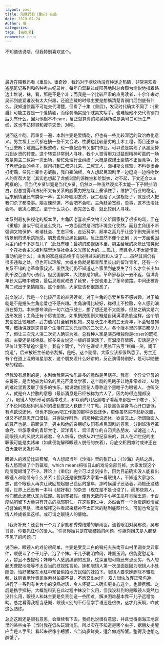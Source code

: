 ```yaml
---
layout: post
title: 陪我妈看《重启》有感
date: 2020-07-24
Author: 橘
categories: 
tags: [猫吃书]
comments: true
---
```


不知道该说啥，但我特别喜欢这个。

<!-- more -->

<br><br><br>

最近在陪我妈看《重启》。很奇妙，我妈对于挖坟桥段有种迷之热情，非常喜欢看盗墓笔记系列和各种考古纪录片，每年自驾路过咸阳等地时总会颇为愉悦地指着路边土堆说，袜，看，那是不是个斗；而我是一个比较严肃的直男读者，十余年来对吴邪到底爱谁没有太大兴趣，还追连载的时候主要是想搞清楚青铜门后到底有什么。我知道徐磊不可能交代清楚，但看了十集《重启》，发现时代确实不同了：《重启》可能主要是一个爱情剧，而徐磊确实是个耽美文写手。也难怪他不交代青铜门后头有什么，因为他根本不care，反正就算真的如菜姨所说是条可口可乐生产线，这也不妨碍哥和嫂子恋爱，对吧。

说回这个剧。再重复一遍，本剧主要是爱情剧，但也有一些比较深远的政治教化意义。男主祖上三代都在搞一些不太合法、性质也比较恶劣的土木工程，而且还参与行业垄断；建国后积极整改，也一直配合有关部门作业，可以说是实现了从黑恶势力到乡贤的转变。这个转变非常耐人寻味，我个人觉得用力过猛但精神可嘉的一场戏是男主二叔第一次出场，帮忙处理行业纠纷：大概是挖煤土豪搞不正当竞争，抢了老牌企业的单子，官司打到二叔这儿来。二叔其人，面相斯文儒雅，不料竟很会打街霸，任凭土豪作态威胁，我自豪油根，令人想起民国剧里一边逗鸟一边吩咐砍人的青帮大佬（其实也想起了龙族3里的源稚生和绘梨衣，对不起，下文还会cue两框的）。但当代乡贤毕竟是当代乡贤，仍然以一种虽然观众不太能一下子掰扯明白，但总觉得和法制不太有关系的威慑力把挖煤土豪镇住了，维护了行业的稳定。后来剧情里还有类似一幕，主角吓唬朋友说，我二叔给了人这根签子，就是说人把我们杀了都没事。朋友悚然道，不会吧不会吧，主角赶紧宽慰，没事，这不法治社会吗，表决心罢辽。至于什么决心、表完怎么着，就比较耐人寻味。

本系列最初影视化的版本里，主角因老喜欢把文物上交给国家挨了很多的骂，但在《重启》里似乎就没这么突兀，一方面固然是网路环境变化使然，而且主角团不断强调文物保护、和谐社会、生态平衡、走近科学，频率之高几乎让这个剧充满法制情景剧的快乐跳跃感。朋友说有点黑色幽默。反正显然不像个正剧；另一方面也因为主角终于不是孤儿了（此处有梗：最初的影视版本里，男主给我的感觉比较类似一个在社会主义福利院里沐浴社会主义光辉长大的……孤儿，而且令人不太能懂做事动机是什么），主角的家庭成员终于有说得过去的脸和人设了……虽然其间仍有很多违和之处，但也可以理解，大概主角就是那青帮里长出的留洋青年，还有一个关系不错的老革命家叔叔。虽然我们仍不知道这个家里到底发生了什么才会长出如此千姿百态的小孩们，但民国剧本，大致都是如此。革命家叔叔一去不返，留洋青年长大后暗中调查，最后发现叔叔去了延安，于是也走上了革命道路。中间还被青帮二叔出于亲情阻挠。这个剧情，大家应该都很熟悉了。

前文说过，我是一个比较严肃的直男读者，对于主角的恋爱关系不感兴趣，对于编剧是不是摁头主角恋爱也不感兴趣。主角演得比较好，称得上不拉胯，令人感到演员在努力。本来想夸演员一句六边形战士，想了想还是不太能够，但总之确实是六边形发展；主角还有个厉害朋友，如果搁民国剧大概是自闭满清贵族这样。这个朋友设定比较难整，武力值吊打全剧有机物，又是长生不老的三无青年，不会轻易狗带，概括讲就是这哥是个生活在三次元世界的二次元人。各个版本里的演员都尽力了，但让三次元人演二次元人确实为难，总有种人家是演员唯独你是coser的既视感。主要还是怪徐磊。好多亲友说这一版的哥演活了，有温度有情感，实话是这个评价让我不禁追忆童年，我有个同学，当年在课桌上用修正液写“麒麟一笑，阎王绕道”，后来被班主任勒令刮掉，是吧。这个剧情，大家应该都很熟悉了。男主还有个在道上混的谐星朋友，这个朋友没什么好讲的，反正演得特别好，是可以随便夸的程度。

但我没有想到的是，本剧给我带来快乐最多的竟然是黑瞎子。我有一个异父异母的亲哥哥，是当地较为知名的黑花严肃文学家，这个剧的黑瞎子让她非常难过，从她的难过里我汲取了很多的快乐。据说她们黑花人尊称这个黑瞎子为眼镜人，也叫交人，就是齐人拉胯的意思（最新消息是已经被称为六人了，因为垮得连腿都没了）。眼镜人的外形可谓基本过关，和以前的几版黑瞎子看起来都是一个瞎子，买了不说同款起码同系列的墨镜皮衣大铁链子马丁靴。只是黑色紧身背心开口更低，有点欲说还休，但也不是gay吧工作服的那种欲说还休，更像虽然买不起新衣服，但又不好意思开口借钱，只得故作时尚，的那种欲说还休，欲言又止。所谓街面人的尊严也是。前面说了，男主和他的亲朋好友们有点民国剧的意思，分别饰演老革命党、继承家业的青帮大佬、留洋青年、留洋青年的自闭贵族朋友、谐谑道上人，而眼镜人的风貌大异诸君，令人新奇，仿佛从21世纪穿来的，其人在21世纪的主职很可能是卖烤串（如此便能解释眼镜人脱俗的衣着），月底交租困难时或许还在白天兼职发发传单。

眼镜人的戏份比较费解，令人想起当年《沙海》里的张日山：《沙海》完结之后，有人怒而搞了个剪辑版，which means把张日山的戏份全部剪掉，大家发现这个剧情竟顺滑了不少。理论上《重启》完全可以复刻操作，因为目前确实没人能看出眼镜人和剧情有什么关系；但我还是很推荐大家看一看眼镜人，不知道大家怎么想，这个眼镜人再次让我回想起自己遥远的童年，那时候潘子还活着，两框还没结婚，世界上还没有一本叫《超好看》的杂志（现在是不是也没了），而那些男人，他们彼此还被认定为拉郎。每到寒暑假，便有无数的中小学生高呼哥嫂王道，于百度贴吧留下大量只有开头的瓶邪铜仁。在这些铜仁中，必然会有一个负责跑剧情或打酱油的黑瞎。很难解释这些看起来精神不太正常的瞎到底图什么，可能也希望有情人终成眷属这样。或可谓之眼镜人的肇始。

（我哥补充：还会有一个为了家族和秀秀结婚的解雨臣，流着眼泪对吴邪说，吴邪哥哥，你要抓住你的爱人。“你哥你嫂只是在哪结婚的问题，你姐你姐夫是人都整不见了的问题。”）

说回来。眼镜人的戏份很简单，主要是受吴二白的嘱托去东南亚山村里调查灵异事件，顺便认了个干儿子，泡了个妹。干儿子聪明伶俐，珠圆玉润，很能宽慰老年人，暂且不去提他；妹却令人感到编剧的恶意，往深里想可能还有点恶劣，令人想起天聋配地哑等不太妥当的歧视性言论。妹和眼镜人第一次见面是因为眼镜人小处随便，恰好被躲在水缸中预备偷拍地方民俗的妹拍下。眼镜人要求妹删除不雅视频，妹则表示珍贵民俗素材拍摄不易，不愿交出sd卡，双方很快放弃正常沟通，进行了一系列有关大小的没品对话，令人怀疑二人确实更关心这个。也很费解。之后是携手探秘，大概能料到在此过程中妹没什么用，但我没料到的是眼镜人竟然也没什么用，眼镜人和妹主要是负责创造一些困难，解决困难基本靠干儿子远程协助。总之看得我相当感慨，眼镜人别的不行但学手语还是很快，这才几天啊，咋就这么熟练。

总之这剧还是很有意思，会继续看下去。我妈也说很有意思，并且觉得南海王地宫里的某些虫子（当时我在低头玩消消乐，所以实在不知道是哪个虫子，据朋友提醒应当是人手贝）看起来很像小螃蟹，应当肉质鲜美，适合做成醉蟹。整得我也想吃醉蟹了。